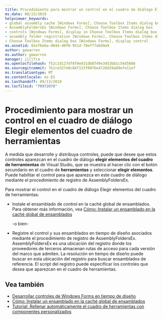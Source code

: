 ```yaml
---
title: Procedimiento para mostrar un control en el cuadro de diálogo Elegir elementos del cuadro de herramientas
ms.date: 08/23/2019
helpviewer_keywords:
- global assembly cache [Windows Forms], Choose Toolbox Items dialog box
- AssemblyFoldersEx [Windows Forms], Choose Toolbox Items dialog box
- controls [Windows Forms], display in Choose Toolbox Items dialog box
- assembly folder registration [Windows Forms], Choose Toolbox Items dialog box
- Choose Toolbox Items dialog box [Windows Forms], display control
ms.assetid: 01ef6eba-d044-40f0-951d-78eff7ebd9a9
author: gewarren
ms.author: gewarren
manager: jillfra
ms.openlocfilehash: f52c1d127df8f0e831db0749e3453bb1c54d5886
ms.sourcegitcommit: 7b1ce327e8c84f115f007be4728d29a89efe11ef
ms.translationtype: MT
ms.contentlocale: es-ES
ms.lasthandoff: 09/13/2019
ms.locfileid: "70972070"
---
```

# <a name="how-to-display-a-control-in-the-choose-toolbox-items-dialog-box"></a>Procedimiento para mostrar un control en el cuadro de diálogo Elegir elementos del cuadro de herramientas

A medida que desarrolle y distribuya controles, puede que desee que estos controles aparezcan en el cuadro de diálogo **elegir elementos del cuadro de herramientas** de Visual Studio, que se muestra al hacer clic con el botón secundario en el cuadro de **herramientas** y seleccionar **elegir elementos**. Puede habilitar el control para que aparezca en este cuadro de diálogo mediante el procedimiento de registro de AssemblyFoldersEx.

Para mostrar el control en el cuadro de diálogo Elegir elementos del cuadro de herramientas:

- Instale el ensamblado de control en la caché global de ensamblados. Para obtener más información, vea [Cómo: Instalar un ensamblado en la caché global de ensamblados](../../app-domains/install-assembly-into-gac.md)

  -o bien-

- Registre el control y sus ensamblados en tiempo de diseño asociados mediante el procedimiento de registro de AssemblyFoldersEx. AssemblyFoldersEx es una ubicación del registro donde los proveedores de terceros almacenan rutas de acceso para cada versión del marco que admiten. La resolución en tiempo de diseño puede buscar en esta ubicación del registro para buscar ensamblados de referencia. El script del registro puede especificar los controles que desea que aparezcan en el cuadro de herramientas.

## <a name="see-also"></a>Vea también

- [Desarrollar controles de Windows Forms en tiempo de diseño](developing-windows-forms-controls-at-design-time.md)
- [Cómo: Instalar un ensamblado en la caché global de ensamblados](../../app-domains/install-assembly-into-gac.md)
- [Tutorial: Rellenar automáticamente el cuadro de herramientas con componentes personalizados](walkthrough-automatically-populating-the-toolbox-with-custom-components.md)
